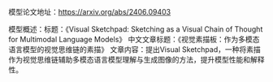 模型论文地址：https://arxiv.org/abs/2406.09403

模型概述：标题：《Visual Sketchpad: Sketching as a Visual Chain of Thought for Multimodal Language Models》
中文文章标题：《视觉素描板：作为多模态语言模型的视觉思维链的素描》
文章内容：提出Visual Sketchpad，一种将素描作为视觉思维链辅助多模态语言模型理解与生成图像的方法，提升模型性能和解释性。
